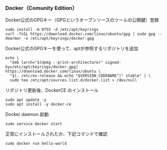 
### Docker（Comunity Edition）
Docker公式のGPGキー（GPGというオープンソースのツールの公開鍵）登録
```
sudo install -m 0755 -d /etc/apt/keyrings
curl -fsSL https://download.docker.com/linux/ubuntu/gpg | sudo gpg --dearmor -o /etc/apt/keyrings/docker.gpg
```
Docker公式のGPGキーを使って、aptが参照するリポジトリを追加
```
echo \
  "deb [arch="$(dpkg --print-architecture)" signed-by=/etc/apt/keyrings/docker.gpg] https://download.docker.com/linux/ubuntu \
  "$(. /etc/os-release && echo "$VERSION_CODENAME")" stable" | \
  sudo tee /etc/apt/sources.list.d/docker.list > /dev/null
```
リポジトリ更新後、DockerCE のインストール
```
sudo apt update -y
sudo apt install -y docker-ce
```
Docker daemon 起動
```
sudo service docker start
```
正常にインストールされたか、下記コマンドで確認
```
sudo docker run hello-world
```
